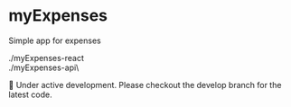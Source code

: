 # myExpenses
Simple app for expenses

./myExpenses-react\
./myExpenses-api\

🚧 Under active development. Please checkout the develop branch for the latest code.
